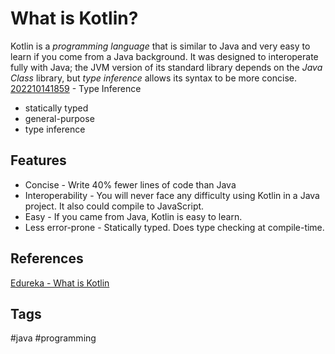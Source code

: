 # What is Kotlin? 

Kotlin is a *programming language* that is similar to Java and very easy to learn if you come from a Java background. It was designed to interoperate fully with Java; the JVM version of its standard library depends on the *Java Class* library, but *type inference* allows its syntax to be more concise. [202210141859](../202210141859) - Type Inference  

* statically typed  
* general-purpose  
* type inference  

## Features
* Concise - Write 40% fewer lines of code than Java  
* Interoperability - You will never face any difficulty using Kotlin in a Java project. It also could compile to JavaScript.  
* Easy - If you came from Java, Kotlin is easy to learn.  
* Less error-prone - Statically typed. Does type checking at compile-time.  


## References
[Edureka - What is Kotlin](https://www.edureka.co/blog/what-is-kotlin/)

## Tags
#java #programming
